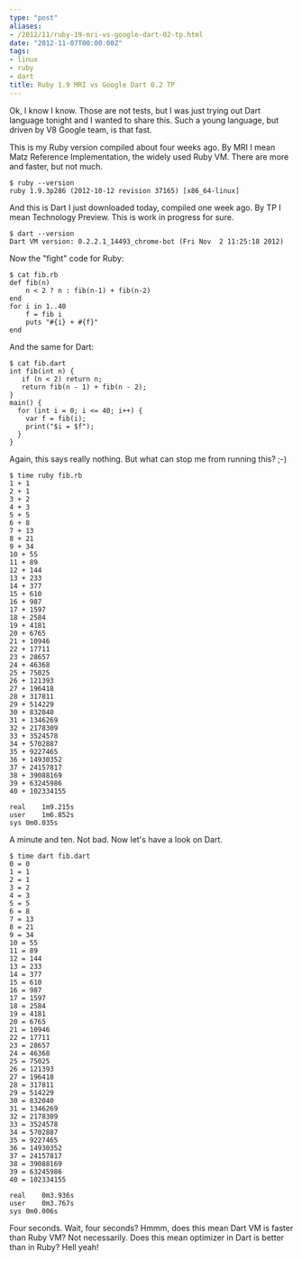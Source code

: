 ```yaml
---
type: "post"
aliases:
- /2012/11/ruby-19-mri-vs-google-dart-02-tp.html
date: "2012-11-07T00:00:00Z"
tags:
- linux
- ruby
- dart
title: Ruby 1.9 MRI vs Google Dart 0.2 TP
---
```


Ok, I know I know. Those are not tests, but I was just trying out Dart
language tonight and I wanted to share this. Such a young language, but driven
by V8 Google team, is that fast.

This is my Ruby version compiled about four weeks ago. By MRI I mean Matz
Reference Implementation, the widely used Ruby VM. There are more and faster,
but not much.

    $ ruby --version
    ruby 1.9.3p286 (2012-10-12 revision 37165) [x86_64-linux]

And this is Dart I just downloaded today, compiled one week ago. By TP I mean
Technology Preview. This is work in progress for sure.

    $ dart --version
    Dart VM version: 0.2.2.1_14493_chrome-bot (Fri Nov  2 11:25:18 2012)

Now the "fight" code for Ruby:

    $ cat fib.rb
    def fib(n)
        n < 2 ? n : fib(n-1) + fib(n-2)
    end
    for i in 1..40
        f = fib i
        puts "#{i} + #{f}"
    end

And the same for Dart:

    $ cat fib.dart 
    int fib(int n) {
       if (n < 2) return n;
       return fib(n - 1) + fib(n - 2);
    }
    main() {
      for (int i = 0; i <= 40; i++) {
        var f = fib(i);
        print("$i = $f");
      }
    }

Again, this says really nothing. But what can stop me from running this? ;-)

    $ time ruby fib.rb
    1 + 1
    2 + 1
    3 + 2
    4 + 3
    5 + 5
    6 + 8
    7 + 13
    8 + 21
    9 + 34
    10 + 55
    11 + 89
    12 + 144
    13 + 233
    14 + 377
    15 + 610
    16 + 987
    17 + 1597
    18 + 2584
    19 + 4181
    20 + 6765
    21 + 10946
    22 + 17711
    23 + 28657
    24 + 46368
    25 + 75025
    26 + 121393
    27 + 196418
    28 + 317811
    29 + 514229
    30 + 832040
    31 + 1346269
    32 + 2178309
    33 + 3524578
    34 + 5702887
    35 + 9227465
    36 + 14930352
    37 + 24157817
    38 + 39088169
    39 + 63245986
    40 + 102334155

    real    1m9.215s
    user    1m6.852s
    sys 0m0.035s

A minute and ten. Not bad. Now let's have a look on Dart.

    $ time dart fib.dart 
    0 = 0
    1 = 1
    2 = 1
    3 = 2
    4 = 3
    5 = 5
    6 = 8
    7 = 13
    8 = 21
    9 = 34
    10 = 55
    11 = 89
    12 = 144
    13 = 233
    14 = 377
    15 = 610
    16 = 987
    17 = 1597
    18 = 2584
    19 = 4181
    20 = 6765
    21 = 10946
    22 = 17711
    23 = 28657
    24 = 46368
    25 = 75025
    26 = 121393
    27 = 196418
    28 = 317811
    29 = 514229
    30 = 832040
    31 = 1346269
    32 = 2178309
    33 = 3524578
    34 = 5702887
    35 = 9227465
    36 = 14930352
    37 = 24157817
    38 = 39088169
    39 = 63245986
    40 = 102334155

    real    0m3.936s
    user    0m3.767s
    sys 0m0.006s

Four seconds. Wait, four seconds? Hmmm, does this mean Dart VM is faster than Ruby VM?
Not necessarily. Does this mean optimizer in Dart is better than in Ruby? Hell yeah!

